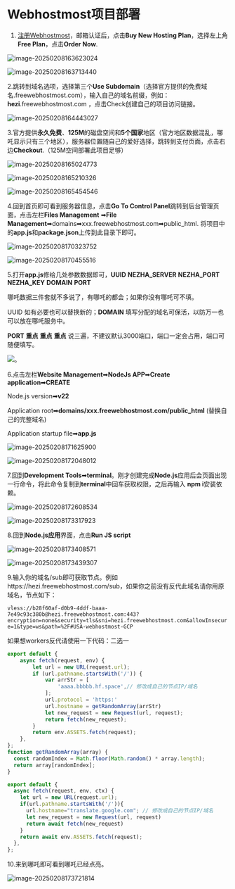 # Webhostmost项目部署

1. [注册Webhostmost](https://client.webhostmost.com/register.php)，邮箱认证后，点击**Buy New Hosting Plan**，选择左上角**Free Plan**，点击**Order Now**.

![image-20250208163623024](C:\Users\科技小岛\AppData\Roaming\Typora\typora-user-images\image-20250208163623024.png)

![image-20250208163713440](C:\Users\科技小岛\AppData\Roaming\Typora\typora-user-images\image-20250208163713440.png)

2.跳转到域名选项，选择第三个**Use Subdomain**（选择官方提供的免费域名.freewebhostmost.com），输入自己的域名前缀，例如：**hezi**.freewebhostmost.com ，点击Check创建自己的项目访问链接。

![image-20250208164443027](C:\Users\科技小岛\AppData\Roaming\Typora\typora-user-images\image-20250208164443027.png)

3.官方提供**永久免费**、**125M**的磁盘空间和**5个国家**地区（官方地区数据混乱，哪吒显示只有三个地区），服务器位置随自己的爱好选择，跳转到支付页面，点击右边**Checkout**.（125M空间部署此项目足够）

![image-20250208165024773](C:\Users\科技小岛\AppData\Roaming\Typora\typora-user-images\image-20250208165024773.png)

![image-20250208165210326](C:\Users\科技小岛\AppData\Roaming\Typora\typora-user-images\image-20250208165210326.png)

![image-20250208165454546](C:\Users\科技小岛\AppData\Roaming\Typora\typora-user-images\image-20250208165454546.png)

4.回到首页即可看到服务器信息，点击**Go To Control Panel**跳转到后台管理页面，点击左栏**Files Management** ➡**File Management**➡domains➡xxx.freewebhostmost.com➡public_html.   将项目中的**app.js**和**package.json**上传到此目录下即可。

![image-20250208170323752](C:\Users\科技小岛\AppData\Roaming\Typora\typora-user-images\image-20250208170323752.png)

![image-20250208170455516](C:\Users\科技小岛\AppData\Roaming\Typora\typora-user-images\image-20250208170455516.png)

5.打开**app.js**修给几处参数数据即可，**UUID** **NEZHA_SERVER** **NEZHA_PORT** **NEZHA_KEY** **DOMAIN**  **PORT**

哪吒数据三件套就不多说了，有哪吒的都会；如果你没有哪吒可不填。

UUID 如有必要也可以替换新的；**DOMAIN**  填写分配的域名可保活，以防万一也可以放在哪吒服务中。

**PORT**  **重点** **重点** **重点** 说三遍，不建议默认3000端口，端口一定会占用，端口可随便填写。

![。](C:\Users\科技小岛\AppData\Roaming\Typora\typora-user-images\image-20250208170639146.png)

6.点击左栏**Website Management**➡**NodeJs APP**➡**Create application**➡**CREATE**

Node.js version➡**v22**

Application root➡**domains/xxx.freewebhostmost.com/public_html**  (替换自己的完整域名)

Application startup file➡**app.js**

![image-20250208171625900](C:\Users\科技小岛\AppData\Roaming\Typora\typora-user-images\image-20250208171625900.png)

![image-20250208172048012](C:\Users\科技小岛\AppData\Roaming\Typora\typora-user-images\image-20250208172048012.png)

7.回到**Development Tools**➡**terminal**。刚才创建完成**Node.js**应用后会页面出现一行命令，将此命令复制到**terminal**中回车获取权限，之后再输入 **npm i**安装依赖。

![image-20250208172608534](C:\Users\科技小岛\AppData\Roaming\Typora\typora-user-images\image-20250208172608534.png)

![image-20250208173317923](C:\Users\科技小岛\AppData\Roaming\Typora\typora-user-images\image-20250208173317923.png)

8.回到**Node.js应用**界面，点击**Run JS script**

![image-20250208173408571](C:\Users\科技小岛\AppData\Roaming\Typora\typora-user-images\image-20250208173408571.png)

![image-20250208173439307](C:\Users\科技小岛\AppData\Roaming\Typora\typora-user-images\image-20250208173439307.png)

9.输入你的域名/sub即可获取节点。例如https://hezi.freewebhostmost.com/sub，如果你之前没有反代此域名请你用原域名，节点如下：

`vless://b28f60af-d0b9-4ddf-baaa-7e49c93c380b@hezi.freewebhostmost.com:443?encryption=none&security=tls&sni=hezi.freewebhostmost.com&allowInsecure=1&type=ws&path=%2F#USA-webhostmost-GCP`



如果想workers反代请使用一下代码：二选一

```js
export default {
    async fetch(request, env) {
        let url = new URL(request.url);
        if (url.pathname.startsWith('/')) {
            var arrStr = [
                'aaaa.bbbbb.hf.space',// 修改成自己的节点IP/域名
            ];
            url.protocol = 'https:'
            url.hostname = getRandomArray(arrStr)
            let new_request = new Request(url, request);
            return fetch(new_request);
        }
        return env.ASSETS.fetch(request);
    },
};
function getRandomArray(array) {
  const randomIndex = Math.floor(Math.random() * array.length);
  return array[randomIndex];
}
```



```js
export default {
  async fetch(request, env, ctx) {
    let url = new URL(request.url);
    if(url.pathname.startsWith('/')){
      url.hostname="translate.google.com"; // 修改成自己的节点IP/域名
      let new_request = new Request(url, request)
      return await fetch(new_request)
    }
    return await env.ASSETS.fetch(request);
  },
};
```









10.来到哪吒即可看到哪吒已经点亮。

![image-20250208173721814](C:\Users\科技小岛\AppData\Roaming\Typora\typora-user-images\image-20250208173721814.png)
